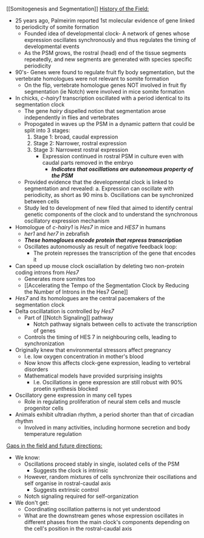 [[Somitogenesis and Segmentation]]
<u>History of the Field:</u>
- 25 years ago, Palmeirim reported 1st molecular evidence of gene linked to periodicity of somite formation
	- Founded idea of developmental clock- A network of genes whose expression oscillates synchronously and thus regulates the timing of developmental events
	- As the PSM grows, the rostral (head) end of the tissue segments repeatedly, and new segments are generated with species specific periodicity
- 90's- Genes were found to regulate fruit fly body segmentation, but the vertebrate homologues were not relevant to somite formation
	- On the flip, vertebrate homologue genes NOT involved in fruit fly segmentation (ie Notch) were involved in mice somite formation
- In chicks, *c-hairy1* transcription oscillated with a period identical to its segmentation clock
	- The gene *hairy* dispelled notion that segmentation arose independently in flies and vertebrates
	- Propogated in waves up the PSM in a dynamic pattern that could be split into 3 stages:
		1. Stage 1: broad, caudal expression
		2. Stage 2: Narrower, rostral expression
		3. Stage 3: Narrowest rostral expression
			- Expression continued in rostral PSM in culture even with caudal parts removed in the embryo
				- ***Indicates that oscillations are autonomous property of the PSM***
	- Provided evidence that the developmental clock is linked to segmentation and revealed:
		a. Expression can oscillate with  periodicity, as short as 90 mins
		b. Oscillations can be synchronized between cells
	- Study led to development of new filed that aimed to identify central genetic components of the clock and to understand the synchronous oscillatory expression mechanism
- Homologue of *c-hairy1* is *Hes7* in mice and *HES7* in humans
	- *her1* and *her7* in zebrafish
	- ***These homogloues encode protein that repress transcription***
	- Oscillates autonomously as result of negative feedback loop:
		- The protein represses the transcription of the gene that encodes it
- Can speed up mouse clock osciallation by deleting two non-protein coding introns from *Hes7*
	- Generates more somites too
	- [[Accelerating the Tempo of the Segmentation Clock by Reducing the Number of Introns in the Hes7 Gene]]
- *Hes7* and its homologues are the central pacemakers of the segmentation clock
- Delta oscillatation is controlled by *Hes7*
	- Part of [[Notch Signaling]] pathway
		- Notch pathway signals between cells to activate the transcription of genes
	- Controls the timing of HES 7 in neighbouring cells, leading to synchronization
- Originally knew that environmental stressors affect pregnancy
	- I.e. low oxygen concentration in mother's blood
	- Now know this affects clock-gene expression, leading to vertebral disorders
	- Mathematical models have provided surprising insights
		- I.e. Oscillations in gene expression are still robust with 90% proetin synthesis blocked
- Oscillatory gene expression in many cell types
	- Role in regulating proliferation of neural stem cells and muscle progenitor cells
- Animals exhibit ultradian rhythm, a period shorter than that of circadian rhythm
	- Involved in many activities, including hormone secretion and body temperature regulation

<u>Gaps in the field and future directions:</u>
- We know:
	- Oscillations proceed stably in single, isolated cells of the PSM
		- Suggests the clock is intrinsic
	- However, random mixtures of cells synchronize their oscillations and self organise in rostral-caudal axis
		- Suggests extrinsic control 
	- Notch signaling required for self-organization 
- We don't get:
	- Coordinating oscillation patterns is not yet understood
	- What are the downstream genes whose expression oscillates in different phases from the main clock's components depending on the cell's position in the rostral-caudal axis
